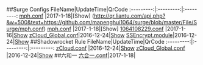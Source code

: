 ##Surge Configs
FileName|UpdateTime|QrCode
:---------:|:---------:|:---------:
[mph.conf](https://github.com/mapenghui1064/surge/blob/master/File/Surge/mph.conf) |2017-1-18|[Show]
(http://qr.liantu.com/api.php?&w=500&text=https://github.com/mapenghui1064/surge/blob/master/File/Surge/mph.conf)
[mph.conf](https://github.com/mapenghui1064/surge/blob/master/File/Surge/mph7he1.conf) |2017-1-18|[Show]
[1064108229.conf](https://raw.githubusercontent.com/Brywmzl/Conf/master/File/Surge/zCloud.conf) |2017-1-16|[Show](http://qr.liantu.com/api.php?&w=500&text=https://raw.githubusercontent.com/Brywmzl/Conf/master/File/Surge/zCloud.conf)
[zCloud_Global.conf](https://raw.githubusercontent.com/Brywmzl/Conf/master/File/Surge/zCloud_Global.conf)|2016-12-24|[Show](http://qr.liantu.com/api.php?&w=500&text=https://raw.githubusercontent.com/Brywmzl/Conf/master/File/Surge/zCloud_Global.conf)
[SSEncrypt.module](https://github.com/Brywmzl/Conf/raw/master/File/Surge/SSEncrypt.module)|2016-12-24|[Show](http://qr.liantu.com/api.php?&w=500&text=https://github.com/Brywmzl/Conf/raw/master/File/Surge/SSEncrypt.module)
##Shadowrocket Rule
FileName|UpdateTime|QrCode
:---------:|:---------:|:---------:
[zCloud.conf](https://github.com/Brywmzl/Conf/raw/master/File/Shadowrocket/zCloud.conf) |2016-12-24|[Show](http://qr.liantu.com/api.php?&w=500&text=https://github.com/Brywmzl/Conf/raw/master/File/Shadowrocket/zCloud.conf)
[zCloud_Global.conf](https://github.com/Brywmzl/Conf/raw/master/File/Shadowrocket/zCloud_Global.conf) |2016-12-24|[Show](http://qr.liantu.com/api.php?&w=500&text=https://github.com/Brywmzl/Conf/raw/master/File/Shadowrocket/zCloud_Global.conf)
##六和一
[六合一.conf](https://github.com/mapenghui1064/surge/blob/master/File/%E5%85%AD%E5%90%88%E4%B8%80.conf)|2017-1-18|
